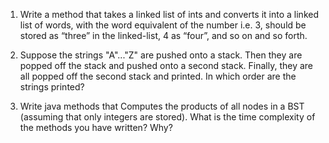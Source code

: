 1. Write a method that takes a linked list of ints and converts it into a linked list of words, with the word equivalent of the number i.e. 3, should be stored as “three” in the linked-list, 4 as “four”, and so on and so forth.
 
 
2. Suppose the strings "A"..."Z" are pushed onto a stack. Then they are popped off the stack and pushed onto a second stack. Finally, they are all popped off the second stack and printed. In which order are the strings printed?


5. Write java methods that Computes the products of all nodes in a BST (assuming that only integers are stored). What is the time complexity of the methods you have written? Why?